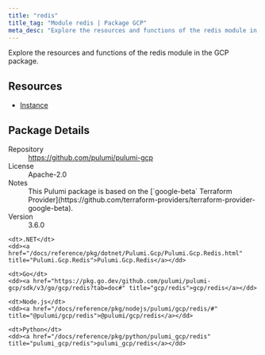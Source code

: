 ```yaml
---
title: "redis"
title_tag: "Module redis | Package GCP"
meta_desc: "Explore the resources and functions of the redis module in the GCP package."
---
```


<!-- WARNING: this file was generated by Pulumi Docs Generator. -->
<!-- Do not edit by hand unless you're certain you know what you are doing! -->

Explore the resources and functions of the redis module in the GCP package.

<h2 id="resources">Resources</h2>
<ul class="api">
    <li><a href="instance" title="Instance"><span class="symbol resource"></span>Instance</a></li>
</ul>

<h2 id="package-details">Package Details</h2>
<dl class="package-details">
	<dt>Repository</dt>
	<dd><a href="https://github.com/pulumi/pulumi-gcp">https://github.com/pulumi/pulumi-gcp</a></dd>
	<dt>License</dt>
	<dd>Apache-2.0</dd>
	<dt>Notes</dt>
	<dd>This Pulumi package is based on the [`google-beta` Terraform Provider](https://github.com/terraform-providers/terraform-provider-google-beta).</dd>
	<dt>Version</dt>
	<dd>3.6.0</dd>
</dl>



<dl class="tabular">

    <dt>.NET</dt>
    <dd><a href="/docs/reference/pkg/dotnet/Pulumi.Gcp/Pulumi.Gcp.Redis.html" title="Pulumi.Gcp.Redis">Pulumi.Gcp.Redis</a></dd>

    <dt>Go</dt>
    <dd><a href="https://pkg.go.dev/github.com/pulumi/pulumi-gcp/sdk/v3/go/gcp/redis?tab=doc#" title="gcp/redis">gcp/redis</a></dd>

    <dt>Node.js</dt>
    <dd><a href="/docs/reference/pkg/nodejs/pulumi/gcp/redis/#" title="@pulumi/gcp/redis">@pulumi/gcp/redis</a></dd>

    <dt>Python</dt>
    <dd><a href="/docs/reference/pkg/python/pulumi_gcp/redis" title="pulumi_gcp/redis">pulumi_gcp/redis</a></dd>

</dl>

